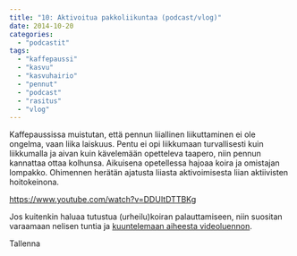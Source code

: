 ```yaml
---
title: "10: Aktivoitua pakkoliikuntaa (podcast/vlog)"
date: 2014-10-20
categories: 
  - "podcastit"
tags: 
  - "kaffepaussi"
  - "kasvu"
  - "kasvuhairio"
  - "pennut"
  - "podcast"
  - "rasitus"
  - "vlog"
---
```


Kaffepaussissa muistutan, että pennun liiallinen liikuttaminen ei ole ongelma, vaan liika laiskuus. Pentu ei opi liikkumaan turvallisesti kuin liikkumalla ja aivan kuin kävelemään opetteleva taapero, niin pennun kannattaa ottaa kolhunsa. Aikuisena opetellessa hajoaa koira ja omistajan lompakko. Ohimennen herätän ajatusta liiasta aktivoimisesta liian aktiivisten hoitokeinona.

<!--more-->

https://www.youtube.com/watch?v=DDUItDTTBKg

Jos kuitenkin haluaa tutustua (urheilu)koiran palauttamiseen, niin suositan varaamaan nelisen tuntia ja [kuuntelemaan aiheesta videoluennon](https://www.katiska.eu/tieto/palauttaminen/urheileva-koira-ja-palauttaminen/).

Tallenna
